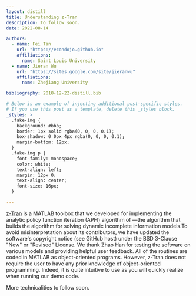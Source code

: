 ```yaml
---
layout: distill
title: Understanding z-Tran
description: To follow soon.
date: 2022-08-14

authors:
  - name: Fei Tan
    url: "https://econdojo.github.io"
    affiliations:
      name: Saint Louis University
  - name: Jieran Wu
    url: "https://sites.google.com/site/jieranwu"
    affiliations:
      name: Zhejiang University

bibliography: 2018-12-22-distill.bib

# Below is an example of injecting additional post-specific styles.
# If you use this post as a template, delete this _styles block.
_styles: >
  .fake-img {
    background: #bbb;
    border: 1px solid rgba(0, 0, 0, 0.1);
    box-shadow: 0 0px 4px rgba(0, 0, 0, 0.1);
    margin-bottom: 12px;
  }
  .fake-img p {
    font-family: monospace;
    color: white;
    text-align: left;
    margin: 12px 0;
    text-align: center;
    font-size: 16px;
  }

---
```


[z-Tran](https://github.com/econdojo/ztran) is a MATLAB toolbox that we developed for implementing the analytic policy function iteration (APFI) algorithm of <d-cite key="TanWuAPFI"></d-cite>&mdash;the algorithm that builds the algorithm for solving dynamic incomplete information models.<d-footnote>To avoid misinterpretation about its contributors, we have updated the software's copyright notice (see GitHub host) under the BSD 3-Clause "New" or "Revised" License. We thank Zhao Han for testing the software on various models and providing helpful user feedback.</d-footnote> All of the routines are coded in MATLAB as object-oriented programs. However, z-Tran does not require the user to have any prior knowledge of object-oriented programming. Indeed, it is quite intuitive to use as you will quickly realize when running our demo code.

More technicalities to follow soon.